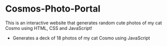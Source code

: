 # Cosmos-Photo-Portal
This is an interactive website that generates random cute photos of my cat Cosmo using HTML, CSS and JavaScript!

- Generates a deck of 18 photos of my cat Cosmo using JavaScript

